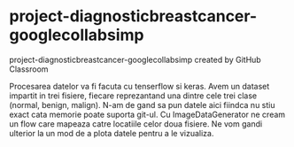 # project-diagnosticbreastcancer-googlecollabsimp
project-diagnosticbreastcancer-googlecollabsimp created by GitHub Classroom


Procesarea datelor va fi facuta cu tenserflow si keras. Avem un dataset impartit in trei fisiere, fiecare reprezantand una dintre cele trei clase (normal, benign, malign).
N-am de gand sa pun datele aici fiindca nu stiu exact cata memorie poate suporta git-ul. 
Cu ImageDataGenerator ne cream un flow care mapeaza catre locatiile celor doua fisiere. Ne vom gandi ulterior la un mod de a plota datele pentru a le vizualiza. 
